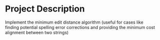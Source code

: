 # Project Description

Implement the minimum edit distance algorithm (useful for cases like finding potential spelling error corrections and providing the minimum cost alignment between two strings)
